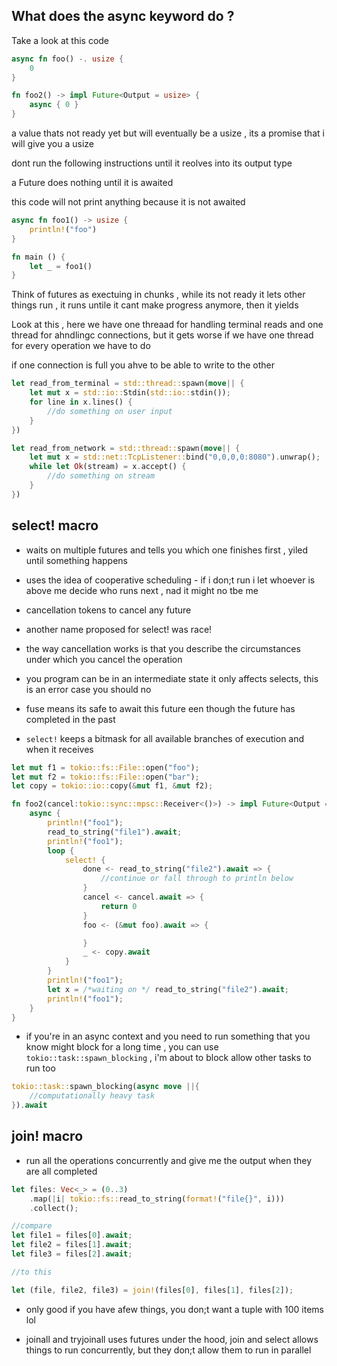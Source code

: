 


## What does the async keyword do ?

Take a look at this code 

```rust 
async fn foo() -. usize {
    0
}
```

```rust 
fn foo2() -> impl Future<Output = usize> {
    async { 0 }
}
```


a value thats not ready yet but will eventually be a usize , its a promise that i will give you a usize 

 dont run the following instructions until it reolves into its output type

 a Future does nothing until it is awaited 

this code will not print anything because it is not awaited 

```rust 
async fn foo1() -> usize {
    println!("foo")
}

fn main () {
    let _ = foo1()
}
```

Think of futures as exectuing in chunks , while its not ready it lets other things run , it runs untile it cant make progress anymore, then it yields 

Look at this , here we have one threaad for handling terminal reads and one thread for ahndlingc connections, but it gets worse if we have one thread for every operation we have to do 

if one connection is full you ahve to be able to write to the other 


```rust 
let read_from_terminal = std::thread::spawn(move|| {
    let mut x = std::io::Stdin(std::io::stdin());
    for line in x.lines() {
        //do something on user input
    }
})
```

```rust
let read_from_network = std::thread::spawn(move|| {
    let mut x = std::net::TcpListener::bind("0,0,0,0:8080").unwrap();
    while let Ok(stream) = x.accept() {
        //do something on stream
    }
})
```

## select! macro

- waits on multiple futures and tells you which one finishes first , yiled until something happens 

- uses the idea of cooperative scheduling - if i don;t run i let whoever is above me decide who runs next , nad it might no tbe me 

- cancellation tokens to cancel any future 

- another name proposed for select! was race!

- the way cancellation works is that you describe the circumstances under which you cancel the operation 

- you program can be in an intermediate state it only affects selects, this is an error case you should no 


- fuse means its safe to await this future een though the future has completed in the past 

- `select!` keeps a bitmask for all available branches of execution and when it receives 

```rust 
let mut f1 = tokio::fs::File::open("foo");
let mut f2 = tokio::fs::File::open("bar");
let copy = tokio::io::copy(&mut f1, &mut f2);

fn foo2(cancel:tokio::sync::mpsc::Receiver<()>) -> impl Future<Output = usize> {
    async {
        println!("foo1");
        read_to_string("file1").await;
        println!("foo1");
        loop {
            select! {
                done <- read_to_string("file2").await => {
                    //continue or fall through to println below
                }
                cancel <- cancel.await => {
                    return 0
                }
                foo <- (&mut foo).await => {

                }
                _ <- copy.await 
            }
        }
        println!("foo1");
        let x = /*waiting on */ read_to_string("file2").await;
        println!("foo1");
    }
}

```

- if you're in an async context and you need to run something that you know might block for a long time , you can use `tokio::task::spawn_blocking` , i'm about to block allow other tasks to run too

```rust
tokio::task::spawn_blocking(async move ||{
    //computationally heavy task 
}).await
```

## join! macro 

- run all the operations concurrently and give me the output when they are all completed 

```rust 
let files: Vec<_> = (0..3)
    .map(|i| tokio::fs::read_to_string(format!("file{}", i)))
    .collect();

//compare
let file1 = files[0].await;
let file2 = files[1].await;
let file3 = files[2].await;

//to this 

let (file, file2, file3) = join!(files[0], files[1], files[2]);
```

- only good if you have  afew things, you don;t want a tuple with 100 items lol 

- joinall and tryjoinall uses futures under the hood, join and select allows things to run concurrently, but they don;t allow them to run in parallel

